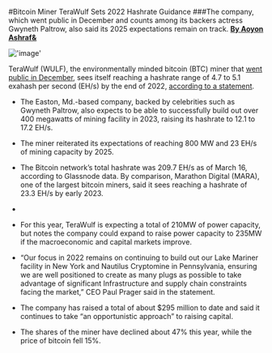 #Bitcoin Miner TeraWulf Sets 2022 Hashrate Guidance
###The company, which went public in December and counts among its backers actress Gwyneth Paltrow, also said its 2025 expectations remain on track.
[**By Aoyon Ashraf&**](https://www.coindesk.com/author/aoyon-ashraf/)

!['image'](../../../assets/images/posts/img9.jpeg)

TeraWulf (WULF), the environmentally minded bitcoin (BTC) miner that [went public in December](https://www.coindesk.com/business/2021/12/14/bitcoin-miner-terawulf-tumbles-in-trading-debut/), sees itself reaching a hashrate range of 4.7 to 5.1 exahash per second (EH/s) by the end of 2022, [according to a statement](https://www.prnewswire.com/news-releases/terawulf-announces-significant-progress-building-out-mining-operations-and-establishing-digital-asset-infrastructure-301505417.html).

- The Easton, Md.-based company, backed by celebrities such as Gwyneth Paltrow, also expects to be able to successfully build out over 400 megawatts of mining facility in 2023, raising its hashrate to 12.1 to 17.2 EH/s.


- The miner reiterated its expectations of reaching 800 MW and 23 EH/s of mining capacity by 2025.


- The Bitcoin network’s total hashrate was 209.7 EH/s as of March 16, according to Glassnode data. By comparison, Marathon Digital (MARA), one of the largest bitcoin miners, said it sees reaching a hashrate of 23.3 EH/s by early 2023.
- 
  
- For this year, TeraWulf is expecting a total of 210MW of power capacity, but notes the company could expand to raise power capacity to 235MW if the macroeconomic and capital markets improve.
  
- “Our focus in 2022 remains on continuing to build out our Lake Mariner facility in New York and Nautilus Cryptomine in Pennsylvania, ensuring we are well positioned to create as many plugs as possible to take advantage of significant Infrastructure and supply chain constraints facing the market,” CEO Paul Prager said in the statement.
  
- The company has raised a total of about $295 million to date and said it continues to take “an opportunistic approach” to raising capital.
  
- The shares of the miner have declined about 47% this year, while the price of bitcoin fell 15%.
